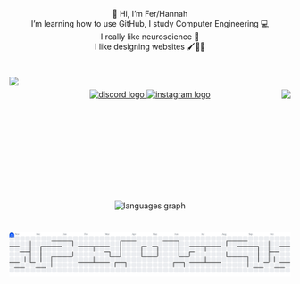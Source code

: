 <p align="center">👋 Hi, I’m Fer/Hannah <br>I’m learning how to use GitHub, I study Computer Engineering 💻 <br>I really like neuroscience 🧠<br>I like designing websites 🖌️🎨✨</p>

###

<br clear="both">

<img align="left" height="200" src="https://media.giphy.com/media/v1.Y2lkPWVjZjA1ZTQ3aWlidmV0M3hrcWgwbDZiOTllZWl0Znh5ZnozYTcxZDR2YmY4Nmk4MyZlcD12MV9naWZzX3NlYXJjaCZjdD1n/WRRL1EKo9rNe12S4zh/giphy.gif"  />

###

<img align="right" height="200" src="https://i.pinimg.com/originals/a8/16/84/a816844695fa49287a0d3460378669f6.gif"  />

###

<div align="center">
  <a href="https://discord.gg/unjeXwQF" target="_blank">
    <img src="https://raw.githubusercontent.com/maurodesouza/profile-readme-generator/master/src/assets/icons/social/discord/default.svg" width="52" height="40" alt="discord logo"  />
  </a>
  <a href="https://www.instagram.com/hannah_crowell_/" target="_blank">
    <img src="https://raw.githubusercontent.com/maurodesouza/profile-readme-generator/master/src/assets/icons/social/instagram/default.svg" width="52" height="40" alt="instagram logo"  />
  </a>
</div>

###

<br clear="both">

<div align="center">
  <img src="https://github-readme-stats.vercel.app/api/top-langs?username=hannahcrowell&locale=es&hide_title=true&layout=compact&card_width=320&langs_count=5&theme=dracula&hide_border=true&order=2" height="150" alt="languages graph"  />
</div>

###

<br clear="both">

<picture>
  <source media="(prefers-color-scheme: dark)" srcset="https://raw.githubusercontent.com/hannahcrowell/hannahcrowell/output/pacman-contribution-graph-dark.svg">
  <source media="(prefers-color-scheme: light)" srcset="https://raw.githubusercontent.com/hannahcrowell/hannahcrowell/output/pacman-contribution-graph.svg">
  <img alt="pacman contribution graph" src="https://raw.githubusercontent.com/hannahcrowell/hannahcrowell/output/pacman-contribution-graph.svg">
</picture>

###
